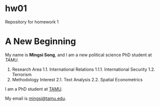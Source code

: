 # hw01
Repository for homework 1
# A New Beginning
My name is **Mingsi Song**, and I am a new political science PhD student at *TAMU*.

1. Research Area
1.1. International Relations
1.1.1. International Security
1.2. Terrorism 
2. Methodology Interest
2.1. Text Analysis
2.2. Spatial Econometrics

I am a PhD student at [TAMU](https://pols.tamu.edu/).

My email is <mingsi@tamu.edu>.